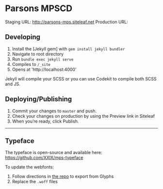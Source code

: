# Parsons MPSCD

Staging URL: http://parsons-mps.siteleaf.net
Production URL: 

## Developing
1. Install the [Jekyll gem] with `gem install jekyll bundler`
3. Navigate to root directory
4. Run `bundle exec jekyll serve`
5. Compiles to `/_site`
6. Opens at 'http://localhost:4000'

Jekyll will compile your SCSS or you can use Codekit to compile both SCSS and JS.

## Deploying/Publishing
1. Commit your changes to `master` and push.
2. Check your changes on production by using the Preview link in Siteleaf
3. When you’re ready, click Publish.


<hr>

## Typeface
The typeface is open-source and available here: https://github.com/XXIX/mps-typeface

To update the webfonts:
1. Follow directions in [the repo](https://github.com/XXIX/mps-typeface) to export from Glyphs
2. Replace the `.woff` files
